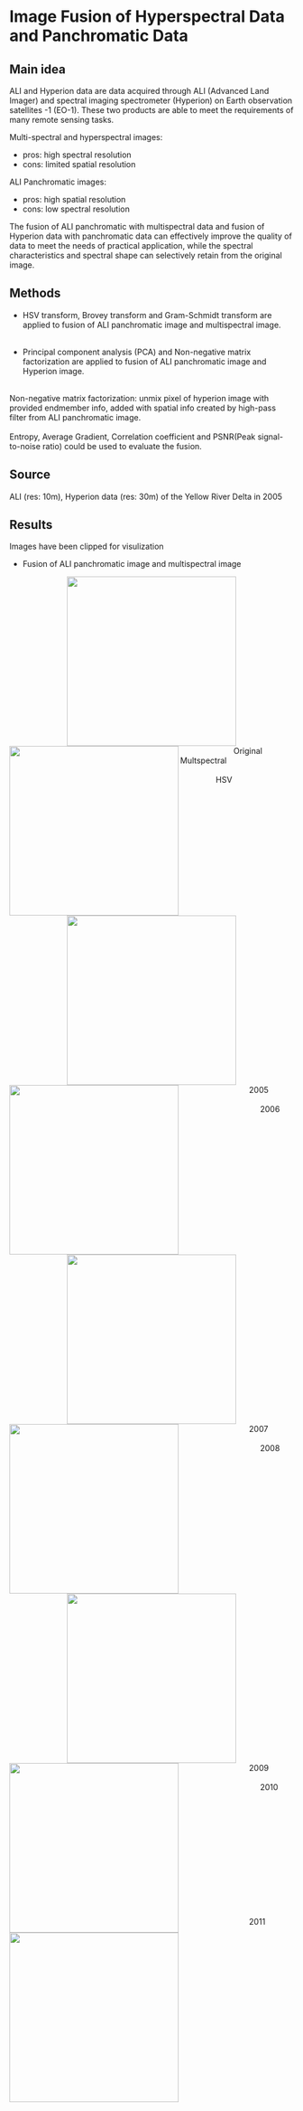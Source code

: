 # Image Fusion of Hyperspectral Data and Panchromatic Data 
## Main idea
ALI and Hyperion data are data acquired through ALI (Advanced Land Imager) and spectral imaging spectrometer (Hyperion) on Earth observation satellites -1 (EO-1). These two products are able to meet the requirements of many remote sensing tasks.

Multi-spectral and hyperspectral images:
* pros: high spectral resolution
* cons: limited spatial resolution

ALI Panchromatic images:
* pros: high spatial resolution
* cons: low spectral resolution

The fusion of ALI panchromatic with multispectral data and fusion of Hyperion data with panchromatic data can effectively improve the quality of data to meet the needs of practical application, while the spectral characteristics and spectral shape can selectively retain from the original image. 

## Methods
* HSV transform, Brovey transform and Gram-Schmidt transform are applied to fusion of ALI panchromatic image and multispectral image.<br><br>

* Principal component analysis (PCA) and Non-negative matrix factorization are applied to fusion of ALI panchromatic image and Hyperion image. <br><br>

Non-negative matrix factorization: unmix pixel of hyperion image with provided endmember info, added with spatial info created by high-pass filter from ALI panchromatic image.
<br><br>
Entropy, Average Gradient, Correlation coefficient and PSNR(Peak signal-to-noise ratio) could be used to evaluate the fusion.

## Source
ALI (res: 10m), Hyperion data (res: 30m) of the Yellow River Delta in 2005

## Results
Images have been clipped for visulization
* Fusion of ALI panchromatic image and multispectral image
<div align=center><img width="300" height="300" src="https://github.com/acephaly/PNG-Files/blob/master/hsv.png?raw=true"><img align="left" width="300" height="300" src="https://github.com/acephaly/PNG-Files/blob/master/mult.png?raw=true" style="float: left"></div>
&nbsp;&nbsp; &nbsp;&nbsp; &nbsp; &nbsp; &nbsp;  &nbsp; &nbsp;&nbsp; &nbsp;&nbsp; &nbsp;&nbsp; &nbsp;Original Multspectral &nbsp; &nbsp;  &nbsp; &nbsp;&nbsp; &nbsp;&nbsp; &nbsp;&nbsp; &nbsp;  &nbsp; &nbsp;  &nbsp; &nbsp;&nbsp; &nbsp;&nbsp; &nbsp;&nbsp; &nbsp; &nbsp; &nbsp;  &nbsp; &nbsp;&nbsp; &nbsp;&nbsp; &nbsp;&nbsp; &nbsp; &nbsp; &nbsp;  &nbsp; &nbsp; &nbsp;&nbsp; &nbsp;&nbsp; &nbsp;&nbsp; &nbsp; &nbsp; &nbsp;  &nbsp; &nbsp;&nbsp; &nbsp;&nbsp;  &nbsp; &nbsp;&nbsp; &nbsp;&nbsp; &nbsp;&nbsp; &nbsp;  HSV
<br> <br>
<div align=center><img width="300" height="300" src="https://github.com/acephaly/PNG-Files/blob/master/Gram-Schmidt.png?raw=true"><img align="left" width="300" height="300" src="https://github.com/acephaly/PNG-Files/blob/master/Brovey.png?raw=true" style="float: left"></div>
&nbsp;&nbsp; &nbsp;&nbsp;&nbsp; &nbsp;&nbsp; &nbsp;&nbsp; &nbsp; &nbsp; &nbsp;  &nbsp; &nbsp;&nbsp; &nbsp;&nbsp; &nbsp;&nbsp; &nbsp;2005 &nbsp; &nbsp;  &nbsp; &nbsp;&nbsp; &nbsp;&nbsp; &nbsp;&nbsp; &nbsp;  &nbsp; &nbsp;  &nbsp; &nbsp;&nbsp; &nbsp;&nbsp; &nbsp;&nbsp; &nbsp; &nbsp; &nbsp;  &nbsp; &nbsp;&nbsp; &nbsp;&nbsp; &nbsp;&nbsp; &nbsp; &nbsp; &nbsp;  &nbsp; &nbsp; &nbsp;&nbsp; &nbsp;&nbsp; &nbsp;&nbsp; &nbsp; &nbsp; &nbsp;  &nbsp; &nbsp;&nbsp; &nbsp;&nbsp;  &nbsp; &nbsp;&nbsp; &nbsp;&nbsp; &nbsp;&nbsp; &nbsp;  2006
<br> <br>
<div align=center><img width="300" height="300" src="https://github.com/acephaly/PNG-Files/blob/master/2008.png?raw=true"><img align="left" width="300" height="300" src="https://github.com/acephaly/PNG-Files/blob/master/2007.png?raw=true" style="float: left"></div>
&nbsp;&nbsp; &nbsp;&nbsp;&nbsp; &nbsp;&nbsp; &nbsp;&nbsp; &nbsp; &nbsp; &nbsp;  &nbsp; &nbsp;&nbsp; &nbsp;&nbsp; &nbsp;&nbsp; &nbsp;2007 &nbsp; &nbsp;  &nbsp; &nbsp;&nbsp; &nbsp;&nbsp; &nbsp;&nbsp; &nbsp;  &nbsp; &nbsp;  &nbsp; &nbsp;&nbsp; &nbsp;&nbsp; &nbsp;&nbsp; &nbsp; &nbsp; &nbsp;  &nbsp; &nbsp;&nbsp; &nbsp;&nbsp; &nbsp;&nbsp; &nbsp; &nbsp; &nbsp;  &nbsp; &nbsp; &nbsp;&nbsp; &nbsp;&nbsp; &nbsp;&nbsp; &nbsp; &nbsp; &nbsp;  &nbsp; &nbsp;&nbsp; &nbsp;&nbsp;  &nbsp; &nbsp;&nbsp; &nbsp;&nbsp; &nbsp;&nbsp; &nbsp;  2008
<br> <br>
<div align=center><img width="300" height="300" src="https://github.com/acephaly/PNG-Files/blob/master/2010.png?raw=true"><img align="left" width="300" height="300" src="https://github.com/acephaly/PNG-Files/blob/master/2009.png?raw=true" style="float: left"></div>
&nbsp;&nbsp; &nbsp;&nbsp;&nbsp; &nbsp;&nbsp; &nbsp;&nbsp; &nbsp; &nbsp; &nbsp;  &nbsp; &nbsp;&nbsp; &nbsp;&nbsp; &nbsp;&nbsp; &nbsp;2009 &nbsp; &nbsp;  &nbsp; &nbsp;&nbsp; &nbsp;&nbsp; &nbsp;&nbsp; &nbsp;  &nbsp; &nbsp;  &nbsp; &nbsp;&nbsp; &nbsp;&nbsp; &nbsp;&nbsp; &nbsp; &nbsp; &nbsp;  &nbsp; &nbsp;&nbsp; &nbsp;&nbsp; &nbsp;&nbsp; &nbsp; &nbsp; &nbsp;  &nbsp; &nbsp; &nbsp;&nbsp; &nbsp;&nbsp; &nbsp;&nbsp; &nbsp; &nbsp; &nbsp;  &nbsp; &nbsp;&nbsp; &nbsp;&nbsp;  &nbsp; &nbsp;&nbsp; &nbsp;&nbsp; &nbsp;&nbsp; &nbsp;  2010
<br> <br>
<img align="left" width="300" height="300" src="https://github.com/acephaly/PNG-Files/blob/master/2011.png?raw=true" style="float: left">
<br><br><br><br><br><br><br><br><br><br><br><br>
&nbsp;&nbsp; &nbsp;&nbsp;&nbsp; &nbsp;&nbsp; &nbsp;&nbsp; &nbsp; &nbsp; &nbsp;  &nbsp; &nbsp;&nbsp; &nbsp;&nbsp; &nbsp;&nbsp; &nbsp;2011 &nbsp; &nbsp;  &nbsp; &nbsp;&nbsp; &nbsp;&nbsp; &nbsp;&nbsp; &nbsp;  &nbsp; &nbsp;  &nbsp; &nbsp;&nbsp; &nbsp;&nbsp; &nbsp;&nbsp; &nbsp; &nbsp; &nbsp;  &nbsp; &nbsp;&nbsp; &nbsp;&nbsp; &nbsp;&nbsp; &nbsp; &nbsp; &nbsp;  &nbsp; &nbsp; &nbsp;&nbsp; &nbsp;&nbsp; &nbsp;&nbsp; &nbsp; &nbsp; &nbsp;  &nbsp; &nbsp;&nbsp; &nbsp;&nbsp;  &nbsp; &nbsp;&nbsp; &nbsp;&nbsp; &nbsp;&nbsp;
<br> <br>
